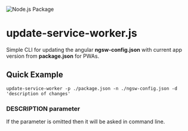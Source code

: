 ![Node.js Package](https://github.com/mareklesko/update-service-worker/workflows/Node.js%20Package/badge.svg?branch=master)
# update-service-worker.js

Simple CLI for updating the angular **ngsw-config.json** with current app version from **package.json** for PWAs.

## Quick Example

    update-service-worker -p ./package.json -n ./ngsw-config.json -d 'description of changes'

### DESCRIPTION parameter

If the parameter is omitted then it will be asked in command line.
